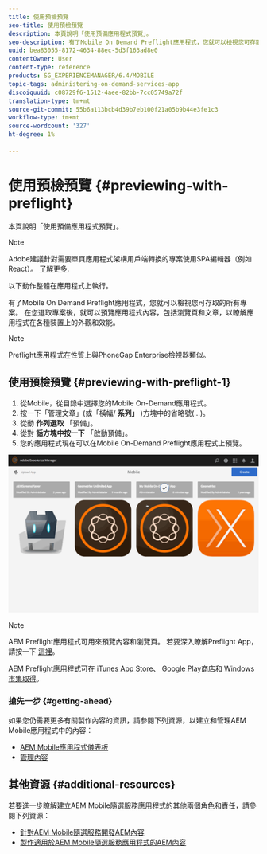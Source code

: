 ```yaml
---
title: 使用預檢預覽
seo-title: 使用預檢預覽
description: 本頁說明「使用預備應用程式預覽」。
seo-description: 有了Mobile On Demand Preflight應用程式，您就可以檢視您可存取的所有專案。 請依照本頁進一步瞭解。
uuid: bea83055-8172-4634-88ec-5d3f163ad8e0
contentOwner: User
content-type: reference
products: SG_EXPERIENCEMANAGER/6.4/MOBILE
topic-tags: administering-on-demand-services-app
discoiquuid: c08729f6-1512-4aee-82bb-7cc05749a72f
translation-type: tm+mt
source-git-commit: 55b6a113bcb4d39b7eb100f21a05b9b44e3fe1c3
workflow-type: tm+mt
source-wordcount: '327'
ht-degree: 1%

---
```



# 使用預檢預覽 {#previewing-with-preflight}

本頁說明「使用預備應用程式預覽」。

>[!NOTE]
>
>Adobe建議針對需要單頁應用程式架構用戶端轉換的專案使用SPA編輯器（例如React）。 [了解更多](/help/sites-developing/spa-overview.md).

以下動作整體在應用程式上執行。

有了Mobile On Demand Preflight應用程式，您就可以檢視您可存取的所有專案。 在您選取專案後，就可以預覽應用程式內容，包括瀏覽頁和文章，以瞭解應用程式在各種裝置上的外觀和效能。

>[!NOTE]
>
>Preflight應用程式在性質上與PhoneGap Enterprise檢視器類似。

## 使用預檢預覽 {#previewing-with-preflight-1}

1. 從Mobile，從目錄中選擇您的Mobile On-Demand應用程式。
1. 按一下「管理文章」(或「橫幅/ **系列」** )方塊中的省略號(...)。
1. 從動 **作列選取** 「預備」。
1. 從對 **話方塊中按一下** 「啟動預備」。
1. 您的應用程式現在可以在Mobile On-Demand Preflight應用程式上預覽。

![chlimage_1-8](assets/chlimage_1-8.gif)

>[!NOTE]
>
>AEM Preflight應用程式可用來預覽內容和瀏覽頁。 若要深入瞭解Preflight App，請按一下 [這裡](https://helpx.adobe.com/digital-publishing-solution/help/preflight-app.html)。
>
>AEM Preflight應用程式可在 [iTunes App Store](https://itunes.apple.com/us/app/adobe-experience-manager-mobile/id1042687518?mt=8)、 [Google Play商店](https://play.google.com/store/apps/details?id=com.adobe.dps.preflight&amp;hl=en)和 [Windows市集取得](https://www.microsoft.com/en-us/store/p/adobe-experience-manager-mobile-preflight/9nblggh5wmxq)。

### 搶先一步 {#getting-ahead}

如果您仍需要更多有關製作內容的資訊，請參閱下列資源，以建立和管理AEM Mobile應用程式中的內容：

* [AEM Mobile應用程式儀表板](/help/mobile/mobile-apps-ondemand-application-dashboard.md)
* [管理內容](/help/mobile/mobile-apps-ondemand-manage-content-ondemand.md)

## 其他資源 {#additional-resources}

若要進一步瞭解建立AEM Mobile隨選服務應用程式的其他兩個角色和責任，請參閱下列資源：

* [針對AEM Mobile隨選服務開發AEM內容](/help/mobile/aem-mobile-on-demand.md)
* [製作適用於AEM Mobile隨選服務應用程式的AEM內容](/help/mobile/mobile-apps-ondemand.md)
